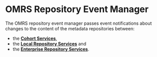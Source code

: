 <!-- SPDX-License-Identifier: Apache-2.0 -->

# OMRS Repository Event Manager

The OMRS repository event manager passes event notifications about changes to the content of the metadata
repositories between:
* the **[Cohort Services](../subsystem-descriptions/cohort-services.md)**,
* the **[Local Repository Services](../subsystem-descriptions/local-repository-services.md)** and
* the **[Enterprise Repository Services](../subsystem-descriptions/enterprise-repository-services.md)**.